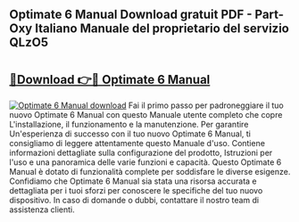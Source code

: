 ## Optimate 6 Manual Download gratuit PDF - Part-Oxy Italiano Manuale del proprietario del servizio QLzO5

# <h2><a href="http://dfgrgp.blite.top/?on=Optimate+6+Manual">🔗Download 👉🔴 Optimate 6 Manual</a></h2>

[![Optimate 6 Manual download](https://i.imgur.com/lujVjoI.png)](http://dfgrgp.blite.top/?on=Optimate+6+Manual)
Fai il primo passo per padroneggiare il tuo nuovo Optimate 6 Manual con questo Manuale utente completo che copre L'installazione, il funzionamento e la manutenzione. Per garantire Un'esperienza di successo con il tuo nuovo Optimate 6 Manual, ti consigliamo di leggere attentamente questo Manuale d'uso. Contiene informazioni dettagliate sulla configurazione del prodotto, Istruzioni per l'uso e una panoramica delle varie funzioni e capacità. Questo Optimate 6 Manual è dotato di funzionalità complete per soddisfare le diverse esigenze. Confidiamo che Optimate 6 Manual sia stata una risorsa accurata e dettagliata per i tuoi sforzi per conoscere le specifiche del tuo nuovo dispositivo. In caso di domande o dubbi, contattare il nostro team di assistenza clienti.
